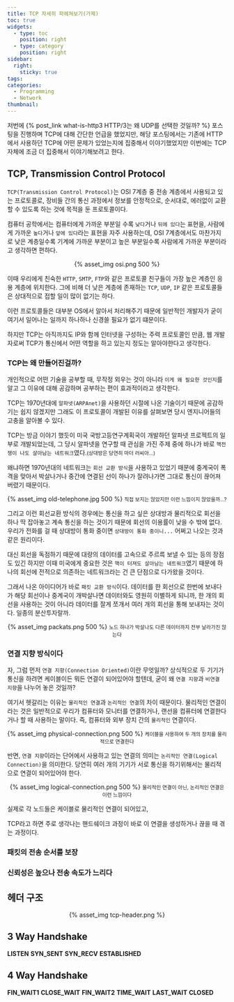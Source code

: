 ```yaml
---
title: TCP 자세히 파헤쳐보기(가제)
toc: true
widgets:
  - type: toc
    position: right
  - type: category
    position: right
sidebar:
  right:
    sticky: true
tags:
categories:
  - Programming
  - Network
thumbnail:
---
```


저번에 {% post_link what-is-http3 HTTP/3는 왜 UDP를 선택한 것일까? %} 포스팅을 진행하며 TCP에 대해 간단한 언급을 했었지만, 해당 포스팅에서는 기존에 HTTP에서 사용하던 TCP에 어떤 문제가 있었는지에 집중해서 이야기했었지만 이번에는 TCP 자체에 조금 더 집중해서 이야기해보려고 한다.

<!-- more -->

## TCP, Transmission Control Protocol
`TCP(Transmission Control Protocol)`는 OSI 7계층 중 전송 계층에서 사용되고 있는 프로토콜로, 장비들 간의 통신 과정에서 정보를 안정적으로, 순서대로, 에러없이 교환할 수 있도록 하는 것에 목적을 둔 프로토콜이다.

컴퓨터 공학에서는 컴퓨터에게 가까운 부분일 수록 `낮다`거나 `뒤에 있다`는 표현을, 사람에게 가까운 `높다`거나 `앞에 있다`라는 표현을 자주 사용하는데, OSI 7계층에서도 마찬가지로 낮은 계층일수록 기계에 가까운 부분이고 높은 부분일수록 사람에게 가까운 부분이라고 생각하면 편하다.

<center>
  {% asset_img osi.png 500 %}
  <br>
</center>

이때 우리에게 친숙한 `HTTP`, `SMTP`, `FTP`와 같은 프로토콜 친구들이 가장 높은 계층인 응용 계층에 위치한다. 그에 비해 더 낮은 계층에 존재하는 `TCP`, `UDP`, `IP` 같은 프로토콜들은 상대적으로 접할 일이 많이 없기는 하다.

이런 프로토콜들은 대부분 OS에서 알아서 처리해주기 때문에 일반적인 개발자가 굳이 여기서 일어나는 일까지 하나하나 신경쓸 필요가 없기 떄문이다.

하지만 TCP는 아직까지도 IP와 함께 인터넷을 구성하는 주력 프로토콜인 만큼, 웹 개발자로써 TCP가 통신에서 어떤 역할을 하고 있는지 정도는 알아야한다고 생각한다.

### TCP는 왜 만들어진걸까?
개인적으로 어떤 기술을 공부할 때, 무작정 외우는 것이 아니라 `이게 왜 필요한 것인지`를 알고 그 이유에 대해 공감하며 공부하는 편이 효과적이라고 생각한다.

TCP는 1970년대에 `알파넷(ARPAnet)`을 사용하던 시절에 나온 기술이기 때문에 공감하기는 쉽지 않겠지만 그래도 이 프로토콜이 개발된 이유를 살펴보면 당시 엔지니어들의 고충을 알아볼 수 있다.

TCP는 방금 이야기 했듯이 미국 국방고등연구계획국이 개발하던 알파넷 프로젝트의 일부로 개발되었는데, 그 당시 알파넷을 연구할 때 관심을 가진 주제 중에 하나가 바로 `핵전쟁이 나도 살아남는 네트워크`였다.<small>(상대방은 당연히 마더 러씨아...)</small>

왜냐하면 1970년대의 네트워크는 `회선 교환 방식`을 사용하고 있었기 때문에 중계국이 폭격을 맞아서 박살나거나 중간에 연결된 선이 하나가 잘려나가면 그대로 통신이 끊어져 버렸기 때문이다.

<center>
  {% asset_img old-telephone.jpg 500 %}
  <small>직접 보지는 않았지만 이런 느낌이지 않았을까...?</small>
  <br>
</center>

그리고 이런 회선교환 방식의 경우에는 통신을 하고 싶은 상대방과 물리적으로 회선을 하나 딱 잡아놓고 계속 통신을 하는 것이기 때문에 회선의 이용률이 낮을 수 밖에 없다. 우리가 전화를 걸 때 상대방이 통화 중이면 `상대방이 통화 중이니...` 어쩌고 나오는 것과 같은 원리이다.

대신 회선을 독점하기 때문에 대량의 데이터를 고속으로 주르륵 보낼 수 있는 등의 장점도 있긴 하지만 이때 미국에게 중요한 것은 `핵이 터져도 살아남는 네트워크`였기 때문에 하나의 회선에 전적으로 의존하는 네트워크라는 건 큰 단점으로 다가왔을 것이다.

그래서 나온 아이디어가 바로 `패킷 교환 방식`이다. 데이터를 한 회선으로 한번에 보내다가 해당 회선이나 중계국이 개박살나면 데이터와도 영원히 이별하게 되니까, 한 개의 회선을 사용하는 것이 아니라 데이터를 잘게 쪼개서 여러 개의 회선을 통해 보내자는 것이다. 일종의 분산투자랄까.

<center>
  {% asset_img packats.png 500 %}
  <small>노드 하나가 박살나도 다른 데이터까지 전부 날라가진 않는다</small>
  <br>
</center>

### 연결 지향 방식이다
자, 그럼 먼저 `연결 지향(Connection Oriented)`이란 무엇일까? 상식적으로 두 기기가 통신을 하려면 케이블이든 뭐든 연결이 되어있어야 할텐데, 굳이 왜 `연결 지향`과 `비연결 지향`을 나누어 놓은 것일까?

여기서 헷갈리는 이유는 `물리적인 연결`과 `논리적인 연결`의 차이 때문이다. 물리적인 연결이라는 것은 일반적으로 우리가 컴퓨터와 모니터를 연결하거나, 랜선을 컴퓨터에 연결한다거나 할 때 사용하는 말이다. 즉, 컴퓨터와 외부 장치 간의 `물리적인` 연결이다.

<center>
  {% asset_img physical-connection.png 500 %}
  <small>케이블을 사용하여 두 개의 장치를 물리적으로 연결한다</small>
  <br>
</center>

반면, `연결 지향`이라는 단어에서 사용하고 있는 연결의 의미는 `논리적인 연결(Logical Connection)`을 의미한다. 당연히 여러 개의 기기가 서로 통신을 하기위해서는 물리적으로 연결이 되어있어야 한다. 

<center>
  {% asset_img logical-connection.png 500 %}
  <small>물리적인 연결이 아닌, 논리적인 연결은 이런 느낌이다</small>
  <br>
</center>

실제로 각 노드들은 케이블로 물리적인 연결이 되어있고, 

TCP라고 하면 주로 생각나는 핸드쉐이크 과정이 바로 이 연결을 생성하거나 끊을 때 겪는 과정이다. 

### 패킷의 전송 순서를 보장

### 신뢰성은 높으나 전송 속도가 느리다


## 헤더 구조

<center>
  {% asset_img tcp-header.png %}
  <br>
</center>

## 3 Way Handshake

**LISTEN**
**SYN_SENT**
**SYN_RECV**
**ESTABLISHED**

## 4 Way Handshake

**FIN_WAIT1**
**CLOSE_WAIT**
**FIN_WAIT2**
**TIME_WAIT**
**LAST_WAIT**
**CLOSED**